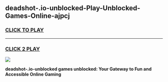 
## deadshot-.io-unblocked-Play-Unblocked-Games-Online-ajpcj
<h3>
<a href="https://premium76.site?title=deadshot-.io-unblocked&ref=25A">CLICK TO PLAY</a></h3>
<hr>

<h3>
<a href="https://premium76.site?title=deadshot-.io-unblocked&ref=25A">CLICK 2 PLAY</a>
  
</h3>

<a href="https://premium76.site?title=deadshot-.io-unblocked&ref=25A"><img src="https://clearcache.store/games.png"></a>


**deadshot-.io-unblocked games unblocked: Your Gateway to Fun and Accessible Online Gaming**
